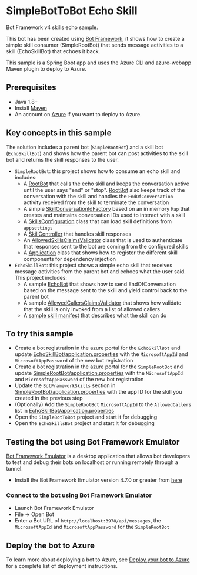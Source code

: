# SimpleBotToBot Echo Skill

Bot Framework v4 skills echo sample.

This bot has been created using [Bot Framework](https://dev.botframework.com), it shows how to create a simple skill consumer (SimpleRootBot) that sends message activities to a skill (EchoSkillBot) that echoes it back.

This sample is a Spring Boot app and uses the Azure CLI and azure-webapp Maven plugin to deploy to Azure.

## Prerequisites

- Java 1.8+
- Install [Maven](https://maven.apache.org/)
- An account on [Azure](https://azure.microsoft.com) if you want to deploy to Azure.

## Key concepts in this sample

The solution includes a parent bot (`SimpleRootBot`) and a skill bot (`EchoSkillBot`) and shows how the parent bot can post activities to the skill bot and returns the skill responses to the user.

- `SimpleRootBot`: this project shows how to consume an echo skill and includes:
  - A [RootBot](SimpleRootBot/src/main/java/com/microsoft/bot/sample/simplerootbot/RootBot.java) that calls the echo skill and keeps the conversation active until the user says "end" or "stop". [RootBot](SimpleRootBot/src/main/java/com/microsoft/bot/sample/simplerootbot/RootBot.java) also keeps track of the conversation with the skill and handles the `EndOfConversation` activity received from the skill to terminate the conversation
  - A simple [SkillConversationIdFactory](SimpleRootBot/src/main/java/com/microsoft/bot/sample/simplerootbot/SkillConversationIdFactory.java) based on an in memory `Map` that creates and maintains conversation IDs used to interact with a skill
  - A [SkillsConfiguration](SimpleRootBot/src/main/java/com/microsoft/bot/sample/simplerootbot/SkillsConfiguration.java) class that can load skill definitions from `appsettings`
  - A [SkillController](SimpleRootBot/src/main/java/com/microsoft/bot/sample/simplerootbot/controller/SkillController.java) that handles skill responses
  - An [AllowedSkillsClaimsValidator](SimpleRootBot/src/main/java/com/microsoft/bot/sample/simplerootbot/Authentication/AllowedSkillsClaimsValidator.java) class that is used to authenticate that responses sent to the bot are coming from the configured skills
  - A [Application](SimpleRootBot/src/main/java/com/microsoft/bot/sample/simplerootbot/Application.java) class that shows how to register the different skill components for dependency injection
- `EchoSkillBot`: this project shows a simple echo skill that receives message activities from the parent bot and echoes what the user said. This project includes:
  - A sample [EchoBot](EchoSkillBot/src/main/java/com/microsoft/echoskillbot/EchoBot.java) that shows how to send EndOfConversation based on the message sent to the skill and yield control back to the parent bot
  - A sample [AllowedCallersClaimsValidator](EchoSkillBot/src/main/java/com/microsoft/echoskillbot/authentication/AllowedCallersClaimsValidator.java) that shows how validate that the skill is only invoked from a list of allowed callers
  - A [sample skill manifest](EchoSkillBot/src/main/webapp/manifest/echoskillbot-manifest-1.0.json) that describes what the skill can do

## To try this sample
- Create a bot registration in the azure portal for the `EchoSkillBot` and update [EchoSkillBot/application.properties](EchoSkillBot/src/main/resources/application.properties) with the `MicrosoftAppId` and `MicrosoftAppPassword` of the new bot registration
- Create a bot registration in the azure portal for the `SimpleRootBot` and update [SimpleRootBot/application.properties](SimpleRootBot/src/main/resources/application.properties) with the `MicrosoftAppId` and `MicrosoftAppPassword` of the new bot registration
- Update the `BotFrameworkSkills` section in [SimpleRootBot/application.properties](SimpleRootBot/src/main/resources/application.properties) with the app ID for the skill you created in the previous step
- (Optionally) Add the `SimpleRootBot` `MicrosoftAppId` to the `AllowedCallers` list in [EchoSkillBot/application.properties](EchoSkillBot/src/main/resources/application.properties) 
- Open the `SimpleBotToBot` project and start it for debugging
- Open the `EchoSkillsBot` project and start it for debugging

## Testing the bot using Bot Framework Emulator

[Bot Framework Emulator](https://github.com/microsoft/botframework-emulator) is a desktop application that allows bot developers to test and debug their bots on localhost or running remotely through a tunnel.

- Install the Bot Framework Emulator version 4.7.0 or greater from [here](https://github.com/Microsoft/BotFramework-Emulator/releases)

### Connect to the bot using Bot Framework Emulator

- Launch Bot Framework Emulator
- File -> Open Bot
- Enter a Bot URL of `http://localhost:3978/api/messages`, the `MicrosoftAppId` and `MicrosoftAppPassword` for the `SimpleRootBot`

## Deploy the bot to Azure

To learn more about deploying a bot to Azure, see [Deploy your bot to Azure](https://aka.ms/azuredeployment) for a complete list of deployment instructions.
